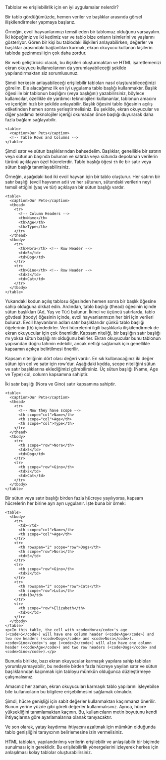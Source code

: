Tablolar ve erişilebilirlik için en iyi uygulamalar nelerdir?

Bir tablo gördüğümüzde, hemen veriler ve başlıklar arasında görsel ilişkilendirmeler yapmaya başlarız.

Örneğin, evcil hayvanlarımızı temsil eden bir tablomuz olduğunu varsayalım. İki köpeğimiz ve iki kedimiz var ve tablo bize onların isimlerini ve yaşlarını gösteriyor. Gören bir kişi bu tablodaki ilişkileri anlayabilirken, değerler ve başlıklar arasındaki bağlantıları kurmak, ekran okuyucu kullanan kişilerin tabloda gezinmesi için çok daha zordur.

Bir web geliştiricisi olarak, bu ilişkileri oluşturmaktan ve HTML işaretlemenizi ekran okuyucu kullanıcılarının da yorumlayabileceği şekilde yapılandırmaktan siz sorumlusunuz.

Şimdi herkesin anlayabileceği erişilebilir tabloları nasıl oluşturabileceğinizi görelim. Ele alacağımız ilk en iyi uygulama tablo başlığı kullanmaktır. Başlık öğesi ile bir tablonun başlığını (veya başlığını) yazabilirsiniz, böylece kullanıcılar, özellikle de yardımcı teknolojileri kullananlar, tablonun amacını ve içeriğini hızlı bir şekilde anlayabilir. Başlık öğesini tablo öğesinin açılış etiketinden hemen sonra yerleştirmelisiniz. Bu şekilde, ekran okuyucular ve diğer yardımcı teknolojiler içeriği okumadan önce başlığı duyurarak daha fazla bağlam sağlayabilir.
```
<table>
  <caption>Our Pets</caption>
  <!-- Table Rows and Columns -->
</table>
```
Şimdi satır ve sütun başlıklarından bahsedelim. Başlıklar, genellikle bir satırın veya sütunun başında bulunan ve satırda veya sütunda depolanan verilerin türünü açıklayan özel hücrelerdir. Tablo başlığı öğesi ``th`` ile bir satır veya sütun başlığı tanımlayabilirsiniz.

Örneğin, aşağıdaki kod iki evcil hayvan için bir tablo oluşturur. Her satırın bir satır başlığı (evcil hayvanın adı) ve her sütunun, sütundaki verilerin neyi temsil ettiğini (yaş ve tür) açıklayan bir sütun başlığı vardır.
```
<table>
  <caption>Our Pets</caption>
  <thead>
    <tr>
      <!-- Column Headers -->
      <th>Name</th>
      <th>Age</th>
      <th>Type</th>
    </tr>
  </thead>
  <tbody>
    <tr>
      <th>Nora</th> <!-- Row Header -->
      <td>5</td>
      <td>Dog</td>
    </tr>
    <tr>
      <th>Gino</th> <!-- Row Header -->
      <td>2</td>
      <td>Cat</td>
    </tr>
  </tbody>
</table>
```
Yukarıdaki kodun açılış tablosu öğesinden hemen sonra bir başlık öğesine sahip olduğuna dikkat edin. Ardından, tablo başlığı (thead) öğesinin içinde sütun başlıkları (Ad, Yaş ve Tür) bulunur. İkinci ve üçüncü satırlarda, tablo gövdesi (tbody) öğesinin içinde, evcil hayvanlarımızın her biri için verileri buluruz. Evcil hayvanların adları satır başlıklarıdır çünkü tablo başlığı öğelerinin (th) içindedirler.
Veri hücrelerini ilgili başlıklarla ilişkilendirmek de ekran okuyucular için çok önemlidir. Kapsam niteliği, bir başlığın satır başlığı mı yoksa sütun başlığı mı olduğunu belirler. Ekran okuyucular bunu tablonun yapısından doğru tahmin edebilir, ancak netliği sağlamak için genellikle kapsamın açıkça belirtilmesi önerilir.

Kapsam niteliğinin dört olası değeri vardır. En sık kullanacağınız iki değer sütun için col ve satır için row'dur. Aşağıdaki kodda, scope niteliğini sütun ve satır başlıklarına eklediğimizi görebilirsiniz. Üç sütun başlığı (Name, Age ve Type) col, column kapsamına sahiptir.

İki satır başlığı (Nora ve Gino) satır kapsamına sahiptir.
```
<table>
  <caption>Our Pets</caption>
  <thead>
    <tr>
      <!-- Now they have scope -->
      <th scope="col">Name</th>
      <th scope="col">Age</th>
      <th scope="col">Type</th>
    </tr>
  </thead>
  <tbody>
    <tr>
      <th scope="row">Nora</th>
      <td>5</td>
      <td>Dog</td>
    </tr>
    <tr>
      <th scope="row">Gino</th>
      <td>2</td>
      <td>Cat</td>
    </tr>
  </tbody>
</table>
```
Bir sütun veya satır başlığı birden fazla hücreye yayılıyorsa, kapsam hücrelerin her birine ayrı ayrı uygulanır. İşte buna bir örnek:
```
<table>
  <tbody>
    <tr>
      <td></td>
      <th scope="col">Name</th>
      <th scope="col">Age</th>
    </tr>
    <tr>
      <th rowspan="2" scope="row">Dogs</th>
      <th scope="row">Nora</th>
      <td>5</td>
    </tr>
    <tr>
      <th scope="row">Gino</th>
      <td>2</td>
    </tr>
    <tr>
      <th rowspan="2" scope="row">Cats</th>
      <th scope="row">Lulu</th>
      <td>10</td>
    </tr>
    <tr>
      <th scope="row">Elizabeth</th>
      <td>6</td>
    </tr>
  </tbody>
</table>
<p>In this table, the cell with <code>Nora</code>'s age (<code>5</code>) will have one column header (<code>Age</code>) and two row headers (<code>Dogs</code> and <code>Nora</code>). <code>Gino</code>'s age (<code>2</code>) will also have one column header (<code>Age</code>) and two row headers (<code>Dogs</code> and <code>Gino</code>).</p>
```
Bununla birlikte, bazı ekran okuyucular karmaşık yapılara sahip tabloları yorumlayamayabilir, bu nedenle birden fazla hücreye yayılan satır ve sütun başlıklarından kaçınmak için tabloyu mümkün olduğunca düzleştirmeye çalışmalısınız.

Amacınız her zaman, ekran okuyucuları karmaşık tablo yapılarını işleyebilse bile kullanıcıların bu bilgilere erişebilmesini sağlamak olmalıdır.

Şimdi, hücre genişliği için sabit değerler kullanmaktan kaçınmanız önerilir. Bunun yerine yüzde gibi göreli değerler kullanmalısınız. Ayrıca, hücre yüksekliğini tanımlamaktan kaçının. Bu, kullanıcıların metin boyutunu kendi ihtiyaçlarına göre ayarlamalarına olanak tanıyacaktır.

Ve son olarak, yatay kaydırma ihtiyacını azaltmak için mümkün olduğunda tablo genişliğini tarayıcının belirlemesine izin vermelisiniz.

HTML tabloları, yapılandırılmış verilerin erişilebilir ve anlaşılabilir bir biçimde sunulması için gereklidir. Bu erişilebilirlik yönergelerini izleyerek herkes için anlaşılması kolay tablolar oluşturabilirsiniz.
